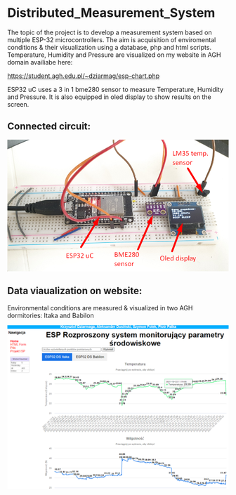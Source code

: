 # Distributed_Measurement_System

The topic of the project is to develop a measurement system based on multiple ESP-32 microcontrollers. The aim is acquisition of  enviromental conditions & their visualization using a database, php and html scripts. Temperature, Humidity and Pressure are visualized on my website in AGH domain availiabe here:

https://student.agh.edu.pl/~dziarmag/esp-chart.php

ESP32 uC uses a 3 in 1 bme280 sensor to measure Temperature, Humidity and Pressure. It is also equipped in oled display to show results on the screen.

## Connected circuit:

![image](ESP32_board_connected.png)

## Data viaualization on website:
Environmental conditions are measured & visualized in two AGH dormitories: Itaka and Babilon

![image](Data_visualization.png)

